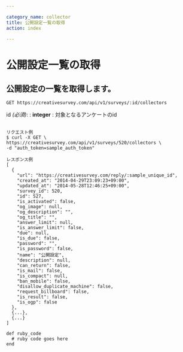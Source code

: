 ```yaml
---

category_name: collector
title: 公開設定一覧の取得
action: index

---
```


# 公開設定一覧の取得

## 公開設定の一覧を取得します。

`GET https://creativesurvey.com/api/v1/surveys/:id/collectors`

id _(必須)_:
: __integer__
: 対象となるアンケートのid
 
~~~

リクエスト例
$ curl -X GET \
https://creativesurvey.com/api/v1/surveys/520/collectors \
-d "auth_token=sample_auth_token"

レスポンス例
[
  {
    "url": "https://creativesurvey.com/reply/:sample_unique_id",
    "created_at": "2014-04-29T23:09:23+09:00",
    "updated_at": "2014-05-28T12:46:25+09:00",
    "survey_id": 520,
    "id": 527,
    "is_activated": false,
    "og_image": null,
    "og_description": "",
    "og_title": "",
    "answer_limit": null,
    "is_answer_limit": false,
    "due": null,
    "is_due": false,
    "password": "",
    "is_password": false,
    "name": "公開設定",
    "description": null,
    "can_return": false,
    "is_mail": false,
    "is_compact": null,
    "ban_mobile": false,
    "disallow_duplicate_machine": false,
    "request_billboard": false,
    "is_result": false,
    "is_ogp": false
  },
  {...},
  {...}
]

~~~


~~~
def ruby_code
  # ruby code goes here
end
~~~

　
　
